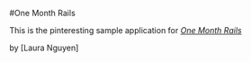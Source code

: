 #One Month Rails

This is the pinteresting sample application for 
[*One Month Rails*](http://onemonthrails.com)

by [Laura Nguyen]